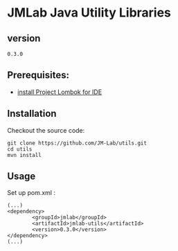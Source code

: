 JMLab Java Utility Libraries
============================
## version
	0.3.0

## Prerequisites:
* [install Project Lombok for IDE](https://projectlombok.org/download.html)

## Installation

Checkout the source code:

    git clone https://github.com/JM-Lab/utils.git
    cd utils
    mvn install

## Usage
Set up pom.xml :

    (...)
    <dependency>
			<groupId>jmlab</groupId>
			<artifactId>jmlab-utils</artifactId>
			<version>0.3.0</version>
	</dependency>
    (...)
